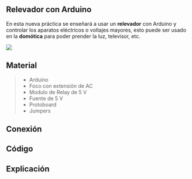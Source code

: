 ## Relevador con Arduino
En esta nueva práctica se enseñará a usar un **relevador** con Arduino y controlar los aparatos eléctricos o voltajes mayores, esto puede ser usado en la **domótica** para poder prender la luz, televisor, etc.

![](https://josehervas.es/sensorizados/wp-content/uploads/2013/11/bannerpng.png)

## Material
> - Arduino
> - Foco con extensión de AC
> - Modulo de Relay de 5 V
> - Fuente de 5 V
> - Protoboard
> - Jumpers

## Conexión 

## Código

## Explicación

<!--stackedit_data:
eyJoaXN0b3J5IjpbMTk4MTI3NDE1OF19
-->